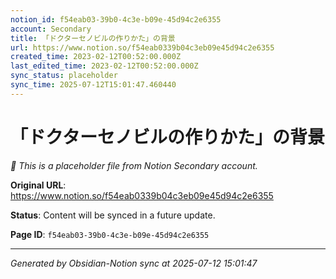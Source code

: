 ```yaml
---
notion_id: f54eab03-39b0-4c3e-b09e-45d94c2e6355
account: Secondary
title: 「ドクターセノビルの作りかた」の背景
url: https://www.notion.so/f54eab0339b04c3eb09e45d94c2e6355
created_time: 2023-02-12T00:52:00.000Z
last_edited_time: 2023-02-12T00:52:00.000Z
sync_status: placeholder
sync_time: 2025-07-12T15:01:47.460440
---
```


# 「ドクターセノビルの作りかた」の背景

*🔄 This is a placeholder file from Notion Secondary account.*

**Original URL**: https://www.notion.so/f54eab0339b04c3eb09e45d94c2e6355

**Status**: Content will be synced in a future update.

**Page ID**: `f54eab03-39b0-4c3e-b09e-45d94c2e6355`

---

*Generated by Obsidian-Notion sync at 2025-07-12 15:01:47*
